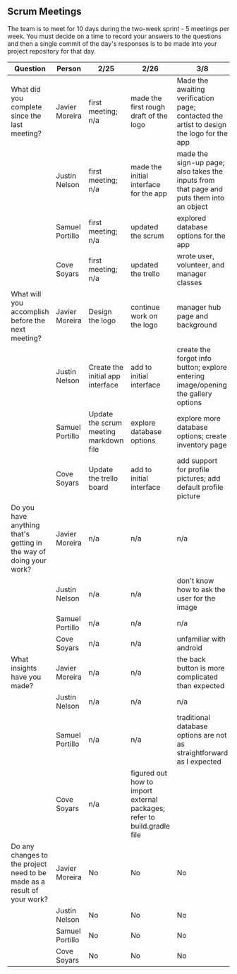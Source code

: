 ## Scrum Meetings
The team is to meet for 10 days during the two-week sprint - 5 meetings per week. You must decide on a time to record your answers to the questions and then a single commit of the day's responses is to be made into your project repository for that day.

Question    |          Person                                             | 2/25 | 2/26 | 3/8 | day | day | day | day |day | day | day |
------------|---------------------------------------------------------------------|-----|-----|-----|-----|-----|-----|-----|----|-----|-----|                                                              
| What did you complete since the last meeting? | Javier Moreira | first meeting; n/a | made the first rough draft of the logo | Made the awaiting verification page; contacted the artist to design the logo for the app |   
|            | Justin Nelson | first meeting; n/a | made the initial interface for the app | made the sign-up page; also takes the inputs from that page and puts them into an object |
|            | Samuel Portillo | first meeting; n/a | updated the scrum | explored database options for the app |
|            | Cove Soyars | first meeting; n/a | updated the trello | wrote user, volunteer, and manager classes |
| What will you accomplish before the next meeting? | Javier Moreira | Design the logo | continue work on the logo | manager hub page and background |
|            | Justin Nelson | Create the initial app interface | add to initial interface | create the forgot info button; explore entering image/opening the gallery options | 
|            | Samuel Portillo | Update the scrum meeting markdown file | explore database options | explore more database options; create inventory page |
|            | Cove Soyars | Update the trello board | add to initial interface | add support for profile pictures; add default profile picture |
| Do you have anything that's getting in the way of doing your work? | Javier Moreira | n/a | n/a | n/a | 
|            | Justin Nelson | n/a | n/a | don't know how to ask the user for the image |
|            | Samuel Portillo | n/a | n/a | n/a |
|            | Cove Soyars | n/a | n/a | unfamiliar with android |
| What insights have you made? | Javier Moreira | n/a | n/a | the back button is more complicated than expected |
|            | Justin Nelson | n/a | n/a | n/a |
|            | Samuel Portillo | n/a | n/a | traditional database options are not as straightforward as I expected |
|            | Cove Soyars | n/a | figured out how to import external packages; refer to build.gradle file |
| Do any changes to the project need to be made as a result of your work? | Javier Moreira | No | No | No |
|            | Justin Nelson | No | No | No |
|            | Samuel Portillo | No | No | No |
|            | Cove Soyars | No | No | No |
